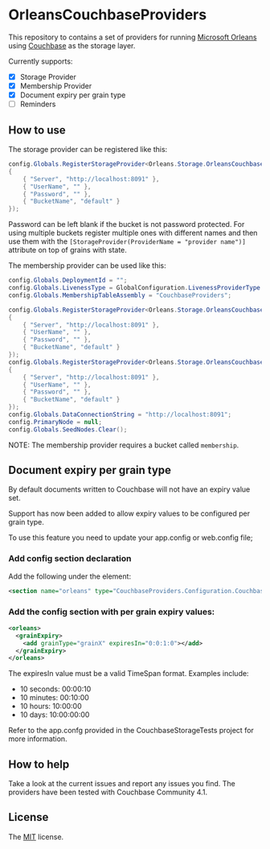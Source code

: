 # OrleansCouchbaseProviders

This repository to contains a set of providers for running [Microsoft Orleans](http://github.com/dotnet/orleans) using [Couchbase](http://couchbase.com) as the storage layer.

Currently supports:

- [x] Storage Provider
- [x] Membership Provider
- [x] Document expiry per grain type
- [ ] Reminders

## How to use

The storage provider can be registered like this:

``` csharp
config.Globals.RegisterStorageProvider<Orleans.Storage.OrleansCouchbaseStorage>("default", new Dictionary<string, string>
{
    { "Server", "http://localhost:8091" },
    { "UserName", "" },
    { "Password", "" },
    { "BucketName", "default" }
});
```

Password can be left blank if the bucket is not password protected. For using multiple buckets register multiple ones with different names and then use them with the `[StorageProvider(ProviderName = "provider name")]` attribute on top of grains with state.

The membership provider can be used like this:

``` csharp
config.Globals.DeploymentId = "";
config.Globals.LivenessType = GlobalConfiguration.LivenessProviderType.Custom;
config.Globals.MembershipTableAssembly = "CouchbaseProviders";

config.Globals.RegisterStorageProvider<Orleans.Storage.OrleansCouchbaseStorage>("default", new Dictionary<string, string>
{
    { "Server", "http://localhost:8091" },
    { "UserName", "" },
    { "Password", "" },
    { "BucketName", "default" }
});
config.Globals.RegisterStorageProvider<Orleans.Storage.OrleansCouchbaseStorage>("PubSubStore", new Dictionary<string, string>
{
    { "Server", "http://localhost:8091" },
    { "UserName", "" },
    { "Password", "" },
    { "BucketName", "default" }
});
config.Globals.DataConnectionString = "http://localhost:8091";
config.PrimaryNode = null;
config.Globals.SeedNodes.Clear();
```

NOTE: The membership provider requires a bucket called `membership`.

## Document expiry per grain type

By default documents written to Couchbase will not have an expiry value set.

Support has now been added to allow expiry values to be configured per grain type.

To use this feature you need to update your app.config or web.config file;

### Add config section declaration

Add the following under the <configSections> element:

``` xml
<section name="orleans" type="CouchbaseProviders.Configuration.CouchbaseOrleansDocumentExpiry.CouchbaseOrleansConfigurationSection, CouchbaseProviders" />
```

### Add the config section with per grain expiry values:

``` xml
<orleans>
  <grainExpiry>
    <add grainType="grainX" expiresIn="0:0:1:0"></add>
  </grainExpiry>
</orleans>
```

The expiresIn value must be a valid TimeSpan format. Examples include:

- 10 seconds: 00:00:10
- 10 minutes: 00:10:00
- 10 hours: 10:00:00
- 10 days: 10:00:00:00

Refer to the app.confg provided in the CouchbaseStorageTests project for more information.

## How to help

Take a look at the current issues and report any issues you find.
The providers have been tested with Couchbase Community 4.1.

## License

The [MIT](LICENSE) license.
